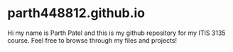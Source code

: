 # parth448812.github.io
Hi my name is Parth Patel and this is my github repository for my ITIS 3135 course. 
Feel free to browse through my files and projects!
